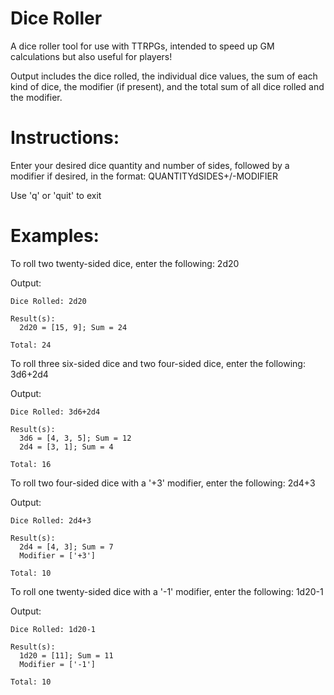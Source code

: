 # Dice Roller
A dice roller tool for use with TTRPGs, intended to speed up GM calculations but also useful for players!

Output includes the dice rolled, the individual dice values, the sum of each kind of dice, the modifier (if present), and the total sum of all dice rolled and the modifier.

# Instructions:
Enter your desired dice quantity and number of sides, followed by a modifier if desired, in the format: QUANTITYdSIDES+/-MODIFIER

Use 'q' or 'quit' to exit
  
# Examples:
To roll two twenty-sided dice, enter the following: 2d20

Output:

    Dice Rolled: 2d20

    Result(s):
      2d20 = [15, 9]; Sum = 24

    Total: 24

To roll three six-sided dice and two four-sided dice, enter the following: 3d6+2d4

Output:

    Dice Rolled: 3d6+2d4

    Result(s):
      3d6 = [4, 3, 5]; Sum = 12
      2d4 = [3, 1]; Sum = 4

    Total: 16

To roll two four-sided dice with a '+3' modifier, enter the following: 2d4+3

Output:

    Dice Rolled: 2d4+3

    Result(s):
      2d4 = [4, 3]; Sum = 7
      Modifier = ['+3']

    Total: 10

To roll one twenty-sided dice with a '-1' modifier, enter the following: 1d20-1

Output:

    Dice Rolled: 1d20-1

    Result(s):
      1d20 = [11]; Sum = 11
      Modifier = ['-1']

    Total: 10